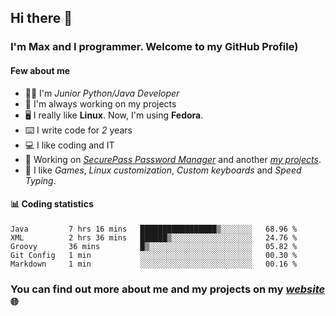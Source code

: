 ## Hi there 👋
### I'm Max and I programmer. Welcome to my GitHub Profile)

#### **Few about me**
- 👨‍💻 I'm _Junior Python/Java Developer_
- 📁 I'm always working on my projects
- 🖥️ I really like **Linux**. Now, I'm using **Fedora**.
- ⌨️ I write code for _2_ years
- 💻 I like coding and IT
- 📃 Working on *[SecurePass Password Manager](https://github.com/merive/SecurePass)* and another *[my projects](https://merive.herokuapp.com/projects)*.
- 👾 I like _Games_, _Linux customization_, _Custom keyboards_ and _Speed Typing_.

#### 📊 **Coding statistics**
<!--START_SECTION:waka-->
```text
Java         7 hrs 16 mins   █████████████████▒░░░░░░░   68.96 % 
XML          2 hrs 36 mins   ██████▒░░░░░░░░░░░░░░░░░░   24.76 % 
Groovy       36 mins         █▒░░░░░░░░░░░░░░░░░░░░░░░   05.82 % 
Git Config   1 min           ░░░░░░░░░░░░░░░░░░░░░░░░░   00.30 % 
Markdown     1 min           ░░░░░░░░░░░░░░░░░░░░░░░░░   00.16 % 
```
<!--END_SECTION:waka-->

### **You can find out more about me and my projects on my _[website](https://merive.herokuapp.com/)_ 🌐**
